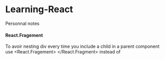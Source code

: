 # Learning-React
Personnal notes

#### React.Fragement

To avoir nesting div every time you include a child in a parent component use <React.Fragement> </React.Fragment> instead of <div></div>
